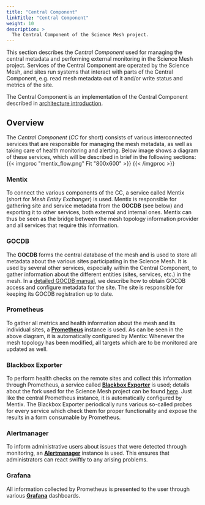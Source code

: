 ```yaml
---
title: "Central Component"
linkTitle: "Central Component"
weight: 10
description: >
  The Central Component of the Science Mesh project.
---
```


This section describes the _Central Component_ used for managing the central metadata and performing external monitoring in the Science Mesh project. Services of the Central Component are operated by the Science Mesh, and sites run systems that interact with parts of the Central Component, e.g. read mesh metadata out of it and/or write status and metrics of the site.

The Central Component is an implementation of the Central Component
described in [architecture introduction](/docs/architecture).

## Overview
The _Central Component_ (_CC_ for short) consists of various interconnected services that are responsible for managing the mesh metadata, as well as taking care of health monitoring and alerting. Below image shows a diagram of these services, which will be described in brief in the following sections:
{{< imgproc "mentix_flow.png" Fit "800x600" >}}
{{< /imgproc >}}

### Mentix
To connect the various components of the CC, a service called Mentix (short for _Mesh Entity Exchanger_) is used. Mentix is responsible for gathering site and service metadata from the **GOCDB** (see below) and exporting it to other services, both external and internal ones. Mentix can thus be seen as the bridge between the mesh topology information provider and all services that require this information.

### GOCDB
The **GOCDB** forms the central database of the mesh and is used to store all metadata about the various sites participating in the Science Mesh. It is used by several other services, especially within the Central Component, to gather information about the different entities (sites, services, etc.) in the mesh. In a [detailed GOCDB manual](/docs/technical-documentation/central-database/), we describe how to obtain GOCDB access and configure metadata for the site. The site is responsible for keeping its GOCDB registration up to date.

### Prometheus
To gather all metrics and health information about the mesh and its individual sites, a **[Prometheus](https://prometheus.sciencemesh.uni-muenster.de)** instance is used. As can be seen in the above diagram, it is automatically configured by Mentix: Whenever the mesh topology has been modified, all targets which are to be monitored are updated as well.

### Blackbox Exporter
To perform health checks on the remote sites and collect this information through Prometheus, a service called **[Blackbox Exporter](https://bbe.sciencemesh.uni-muenster.de)** is used; details about the fork used for the Science Mesh project can be found [here](../health-monitoring/bbe). Just like the central Prometheus instance, it is automatically configured by Mentix. The Blackbox Exporter periodically runs various so-called probes for every service which check them for proper functionality and expose the results in a form consumable by Prometheus.

### Alertmanager
To inform administrative users about issues that were detected through monitoring, an **[Alertmanager](https://alerts.sciencemesh.uni-muenster.de)** instance is used. This ensures that administrators can react swiftly to any arising problems.

### Grafana
All information collected by Prometheus is presented to the user through various **[Grafana](https://grafana.sciencemesh.uni-muenster.de)** dashboards.
